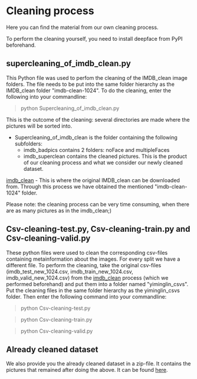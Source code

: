 

# Cleaning process
Here you can find the material from our own cleaning process.

To perform the cleaning yourself, you need to install deepface from PyPI beforehand.

## supercleaning_of_imdb_clean.py

This Python file was used to perfom the cleaning of the IMDB_clean image folders.
The file needs to be put into the same folder hierarchy as the IMDB_clean folder "imdb-clean-1024".
To do the cleaning, enter the following into your commandline:

> python Supercleaning_of_imdb_clean.py

This is the outcome of the cleaning: several directories are made where the pictures will be sorted into.
- Supercleaning_of_imdb_clean is the folder containing the following subfolders:
    - imdb_badpics contains 2 folders: noFace and multipleFaces
    - imdb_superclean contains the cleaned pictures. This is the product of our cleaning process and what we consider our newly cleaned dataset.

[imdb_clean](https://github.com/yiminglin-ai/imdb-clean) - This is where the original IMDB_clean can be downloaded from. Through this process we have obtained the mentioned "imdb-clean-1024" folder.

Please note: the cleaning process can be very time consuming, when there are as many pictures as in the imdb_clean;)


## Csv-cleaning-test.py, Csv-cleaning-train.py and Csv-cleaning-valid.py

These python files were used to clean the corresponding csv-files containing metainformation about the images.
For every split we have a different file. To perform the cleaning, take the original csv-files (imdb_test_new_1024.csv, imdb_train_new_1024.csv, imdb_valid_new_1024.csv) from the [imdb_clean](https://github.com/yiminglin-ai/imdb-clean) process (which we performed beforehand) and put them into a folder named "yiminglin_csvs".
Put the cleaning files in the same folder hierarchy as the yiminglin_csvs folder. Then enter the following command into your commandline:
> python Csv-cleaning-test.py

> python Csv-cleaning-train.py

> python Csv-cleaning-valid.py

## Already cleaned dataset

We also provide you the already cleaned dataset in a zip-file. It contains the pictures that remained after doing the above.
It can be found [here](https://myshare.uni-osnabrueck.de/f/c7cc8fd26472494f95d8/).
